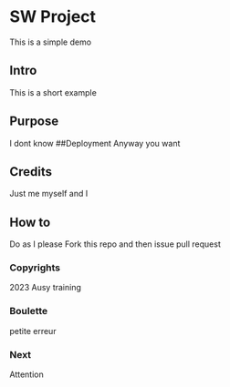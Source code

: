 # SW Project
This is a simple demo
## Intro
This is a short example
## Purpose
I dont know
##Deployment
Anyway you want
## Credits
Just me myself and I
## How to
Do as I please
Fork this repo and then issue pull request
### Copyrights
2023 Ausy training
### Boulette
petite erreur
### Next
Attention